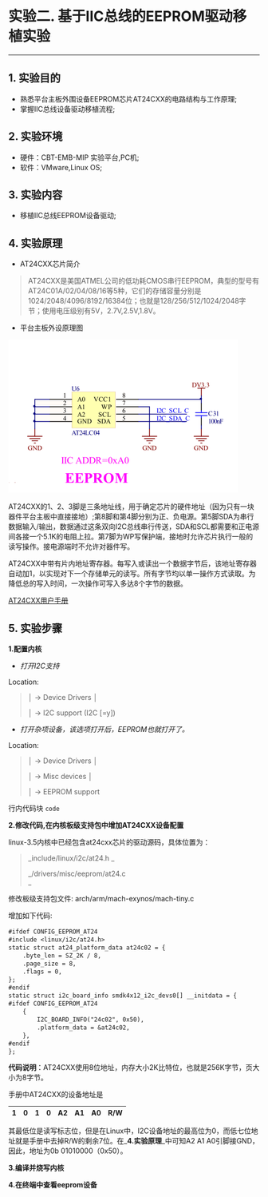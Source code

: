 # 实验二. 基于IIC总线的EEPROM驱动移植实验

---

## 1. 实验目的

* 熟悉平台主板外围设备EEPROM芯片AT24CXX的电路结构与工作原理;
* 掌握IIC总线设备驱动移植流程;

## 2. 实验环境

* 硬件：CBT-EMB-MIP 实验平台,PC机;
* 软件：VMware,Linux OS;

## 3. 实验内容

* 移植IIC总线EEPROM设备驱动;

## 4. 实验原理

* AT24CXX芯片简介

> AT24CXX是美国ATMEL公司的低功耗CMOS串行EEPROM，典型的型号有AT24C01A/02/04/08/16等5种，它们的存储容量分别是1024/2048/4096/8192/16384位；也就是128/256/512/1024/2048字节；使用电压级别有5V，2.7V,2.5V,1.8V。

* 平台主板外设原理图

![](/chapter4/experiment02/AT24.png)

AT24CXX的1、2、3脚是三条地址线，用于确定芯片的硬件地址（因为只有一块器件平台主板中直接接地）;第8脚和第4脚分别为正、负电源。第5脚SDA为串行数据输入/输出，数据通过这条双向I2C总线串行传送，SDA和SCL都需要和正电源间各接一个5.1K的电阻上拉。第7脚为WP写保护端，接地时允许芯片执行一般的读写操作。接电源端时不允许对器件写。

AT24CXX中带有片内地址寄存器。每写入或读出一个数据字节后，该地址寄存器自动加1，以实现对下一个存储单元的读写。所有字节均以单一操作方式读取。为降低总的写入时间，一次操作可写入多达8个字节的数据。

[AT24CXX用户手册](/pdf/AT24C08.pdf)

## 5. 实验步骤

**1.配置内核**

* _打开I2C支持_

Location:

> │     -&gt; Device Drivers                                                                             │
>
> │       -&gt; I2C support \(I2C \[=y\]\)

* _打开杂项设备，该选项打开后，EEPROM也就打开了。_

Location:

> │     -&gt; Device Drivers                                                                             │
>
> │       -&gt; Misc devices                                                                             │
>
> │         -&gt; EEPROM support

行内代码块 `code`

**2.修改代码,在内核板级支持包中增加AT24CXX设备配置**

linux-3.5内核中已经包含at24cxx芯片的驱动源码，具体位置为：

> _include/linux/i2c/at24.h _
>
> _/drivers/misc/eeprom/at24.c    
> _

修改板级支持包文件: arch/arm/mach-exynos/mach-tiny.c

增加如下代码:

```
#ifdef CONFIG_EEPROM_AT24
#include <linux/i2c/at24.h>
static struct at24_platform_data at24c02 = {
    .byte_len = SZ_2K / 8,
    .page_size = 8,
    .flags = 0,
};
#endif
static struct i2c_board_info smdk4x12_i2c_devs0[] __initdata = {
#ifdef CONFIG_EEPROM_AT24
    {
        I2C_BOARD_INFO("24c02", 0x50),
        .platform_data = &at24c02,
    },
#endif
};
```

**代码说明**：AT24CXX使用8位地址，内存大小2K比特位，也就是256K字节，页大小为8字节。

手册中AT24CXX的设备地址是

| 1 | 0 | 1 | 0 | A2 | A1 | A0 | R/W |
| :---: | :---: | :---: | :---: | :---: | :---: | :---: | :---: |


其最低位是读写标志位，但是在Linux中，I2C设备地址的最高位为0，而低七位地址就是手册中去掉R/W的剩余7位。在_**4.实验原理**_中可知A2 A1 A0引脚接GND，因此，地址为0b 01010000（0x50）。

**3.编译并烧写内核**

**4.在终端中查看eeprom设备**

